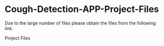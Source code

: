# Cough-Detection-APP-Project-Files

Due to the large number of files please obtain the files from the following link.

Project Files
